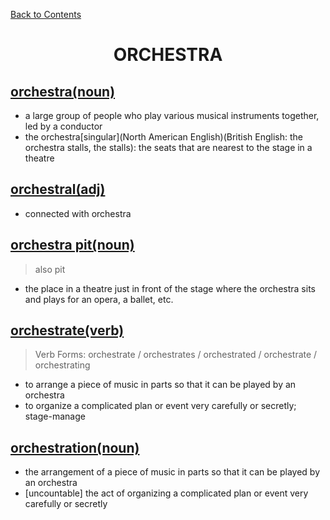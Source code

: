 ﻿[Back to Contents](../../../README.md)

<h1 style="text-align: center;">ORCHESTRA</h1>

## [orchestra(noun)](https://www.oxfordlearnersdictionaries.com/definition/english/orchestra)
- a large group of people who play various musical instruments together, led by a conductor
- the orchestra[singular](North American English)(British English: the orchestra stalls, the stalls): the seats that are nearest to the stage in a theatre

## [orchestral(adj)](https://www.oxfordlearnersdictionaries.com/definition/english/orchestral)
- connected with orchestra

## [orchestra pit(noun)](https://www.oxfordlearnersdictionaries.com/definition/english/orchestra-pit)
> also pit
- the place in a theatre just in front of the stage where the orchestra sits and plays for an opera, a ballet, etc.

## [orchestrate(verb)](https://www.oxfordlearnersdictionaries.com/definition/english/orchestrate)
> Verb Forms: orchestrate / orchestrates / orchestrated / orchestrate / orchestrating
- to arrange a piece of music in parts so that it can be played by an orchestra
- to organize a complicated plan or event very carefully or secretly; stage-manage

## [orchestration(noun)](https://www.oxfordlearnersdictionaries.com/definition/english/orchestration)
- the arrangement of a piece of music in parts so that it can be played by an orchestra
- [uncountable] the act of organizing a complicated plan or event very carefully or secretly
